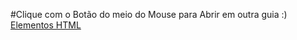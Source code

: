 #Clique com o Botão do meio do Mouse para Abrir em outra guia :)
<a href="https://developer.mozilla.org/pt-BR/docs/Web/HTML/Element">Elementos HTML</a> 

